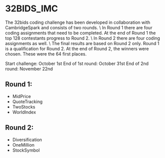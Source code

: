 # 32BIDS_IMC

The 32bids coding challenge has been developed in collaboration with CambridgeSpark and consists of two rounds. \\
In Round 1 there are four coding assignments that need to be completed.
At the end of Round 1 the top 128 contestants progress to Round 2. \\
In Round 2 there are four coding assignments as well. \\
The final results are based on Round 2 only. Round 1 is a qualification for Round 2.
At the end of Round 2, the winners were chosen. These were the 64 first places.

Start challenge: October 1st
End of 1st round: October 31st
End of 2nd round: November 22nd  

## Round 1:
- MidPrice
- QuoteTracking
- TwoStocks
- WorldIndex

## Round 2:
- Diversification
- OneMillion
- StockSymbol
